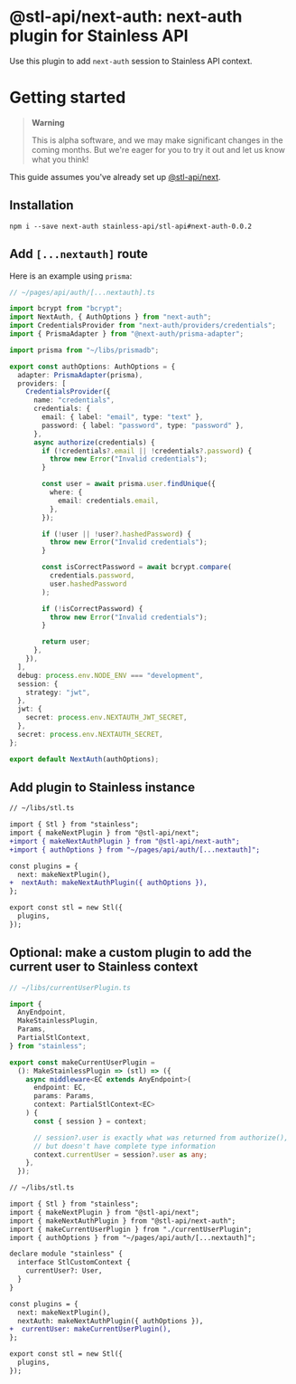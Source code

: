 # @stl-api/next-auth: next-auth plugin for Stainless API

Use this plugin to add `next-auth` session to Stainless API
context.

# Getting started

> **Warning**
>
> This is alpha software, and we may make significant changes in the coming months.
> But we're eager for you to try it out and let us know what you think!

This guide assumes you've already set up [@stl-api/next](/packages/next).

## Installation

```
npm i --save next-auth stainless-api/stl-api#next-auth-0.0.2
```

## Add `[...nextauth]` route

Here is an example using `prisma`:

```ts
// ~/pages/api/auth/[...nextauth].ts

import bcrypt from "bcrypt";
import NextAuth, { AuthOptions } from "next-auth";
import CredentialsProvider from "next-auth/providers/credentials";
import { PrismaAdapter } from "@next-auth/prisma-adapter";

import prisma from "~/libs/prismadb";

export const authOptions: AuthOptions = {
  adapter: PrismaAdapter(prisma),
  providers: [
    CredentialsProvider({
      name: "credentials",
      credentials: {
        email: { label: "email", type: "text" },
        password: { label: "password", type: "password" },
      },
      async authorize(credentials) {
        if (!credentials?.email || !credentials?.password) {
          throw new Error("Invalid credentials");
        }

        const user = await prisma.user.findUnique({
          where: {
            email: credentials.email,
          },
        });

        if (!user || !user?.hashedPassword) {
          throw new Error("Invalid credentials");
        }

        const isCorrectPassword = await bcrypt.compare(
          credentials.password,
          user.hashedPassword
        );

        if (!isCorrectPassword) {
          throw new Error("Invalid credentials");
        }

        return user;
      },
    }),
  ],
  debug: process.env.NODE_ENV === "development",
  session: {
    strategy: "jwt",
  },
  jwt: {
    secret: process.env.NEXTAUTH_JWT_SECRET,
  },
  secret: process.env.NEXTAUTH_SECRET,
};

export default NextAuth(authOptions);
```

## Add plugin to Stainless instance

```diff
// ~/libs/stl.ts

import { Stl } from "stainless";
import { makeNextPlugin } from "@stl-api/next";
+import { makeNextAuthPlugin } from "@stl-api/next-auth";
+import { authOptions } from "~/pages/api/auth/[...nextauth]";

const plugins = {
  next: makeNextPlugin(),
+  nextAuth: makeNextAuthPlugin({ authOptions }),
};

export const stl = new Stl({
  plugins,
});
```

## Optional: make a custom plugin to add the current user to Stainless context

```ts
// ~/libs/currentUserPlugin.ts

import {
  AnyEndpoint,
  MakeStainlessPlugin,
  Params,
  PartialStlContext,
} from "stainless";

export const makeCurrentUserPlugin =
  (): MakeStainlessPlugin => (stl) => ({
    async middleware<EC extends AnyEndpoint>(
      endpoint: EC,
      params: Params,
      context: PartialStlContext<EC>
    ) {
      const { session } = context;

      // session?.user is exactly what was returned from authorize(),
      // but doesn't have complete type information
      context.currentUser = session?.user as any;
    },
  });
```

```diff
// ~/libs/stl.ts

import { Stl } from "stainless";
import { makeNextPlugin } from "@stl-api/next";
import { makeNextAuthPlugin } from "@stl-api/next-auth";
import { makeCurrentUserPlugin } from "./currentUserPlugin";
import { authOptions } from "~/pages/api/auth/[...nextauth]";

declare module "stainless" {
  interface StlCustomContext {
    currentUser?: User,
  }
}

const plugins = {
  next: makeNextPlugin(),
  nextAuth: makeNextAuthPlugin({ authOptions }),
+  currentUser: makeCurrentUserPlugin(),
};

export const stl = new Stl({
  plugins,
});
```
